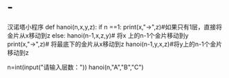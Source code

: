 # -
汉诺塔小程序
def hanoi(n,x,y,z):
    if n ==1:
        print(x,"→",z)#如果只有1层，直接将金片从x移动到z
    else:
        hanoi(n-1,x,z,y)# 将x 上的n-1个金片移动到y
        print(x,"→",z)# 将最底下的金片从x移动到z
        hanoi(n-1,y,x,z)#将y上的n-1个金片移动到z

n=int(input("请输入层数："))
hanoi(n,"A","B","C")
